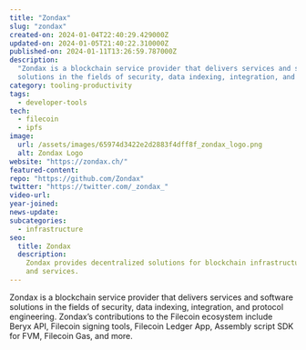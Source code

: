 ```yaml
---
title: "Zondax"
slug: "zondax"
created-on: 2024-01-04T22:40:29.429000Z
updated-on: 2024-01-05T21:40:22.310000Z
published-on: 2024-01-11T13:26:59.787000Z
description:
  "Zondax is a blockchain service provider that delivers services and software
  solutions in the fields of security, data indexing, integration, and protocol engineering."
category: tooling-productivity
tags:
  - developer-tools
tech:
  - filecoin
  - ipfs
image:
  url: /assets/images/65974d3422e2d2883f4dff8f_zondax_logo.png
  alt: Zondax Logo
website: "https://zondax.ch/"
featured-content:
repo: "https://github.com/Zondax"
twitter: "https://twitter.com/_zondax_"
video-url:
year-joined:
news-update:
subcategories:
  - infrastructure
seo:
  title: Zondax
  description:
    Zondax provides decentralized solutions for blockchain infrastructure
    and services.
---
```


Zondax is a blockchain service provider that delivers services and software solutions in the fields of security, data indexing, integration, and protocol engineering. Zondax’s contributions to the Filecoin ecosystem include Beryx API, Filecoin signing tools, Filecoin Ledger App, Assembly script SDK for FVM, Filecoin Gas, and more.
